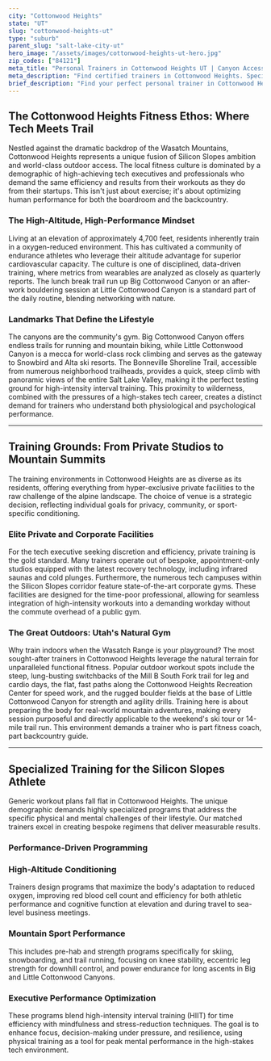 ```yaml
---
city: "Cottonwood Heights"
state: "UT"
slug: "cottonwood-heights-ut"
type: "suburb"
parent_slug: "salt-lake-city-ut"
hero_image: "/assets/images/cottonwood-heights-ut-hero.jpg"
zip_codes: ["84121"]
meta_title: "Personal Trainers in Cottonwood Heights UT | Canyon Access & Family Fitness"
meta_description: "Find certified trainers in Cottonwood Heights. Specialists in canyon trail access, family wellness, and community recreation centers."
brief_description: "Find your perfect personal trainer in Cottonwood Heights, the heart of Silicon Slopes. Our elite matching service connects busy tech executives, mountain endurance athletes, and high-altitude fitness enthusiasts with certified trainers who specialize in your unique goals. Whether you need executive stress management, trail running conditioning for the Wasatch Front, or snow sports performance training, we handle the vetting. Stop wasting time searching and start achieving peak physical and mental performance. Get matched with your ideal trainer today and conquer the mountains and the boardroom."
---
```

## The Cottonwood Heights Fitness Ethos: Where Tech Meets Trail

Nestled against the dramatic backdrop of the Wasatch Mountains, Cottonwood Heights represents a unique fusion of Silicon Slopes ambition and world-class outdoor access. The local fitness culture is dominated by a demographic of high-achieving tech executives and professionals who demand the same efficiency and results from their workouts as they do from their startups. This isn't just about exercise; it's about optimizing human performance for both the boardroom and the backcountry.

### The High-Altitude, High-Performance Mindset

Living at an elevation of approximately 4,700 feet, residents inherently train in a oxygen-reduced environment. This has cultivated a community of endurance athletes who leverage their altitude advantage for superior cardiovascular capacity. The culture is one of disciplined, data-driven training, where metrics from wearables are analyzed as closely as quarterly reports. The lunch break trail run up Big Cottonwood Canyon or an after-work bouldering session at Little Cottonwood Canyon is a standard part of the daily routine, blending networking with nature.

### Landmarks That Define the Lifestyle

The canyons are the community's gym. Big Cottonwood Canyon offers endless trails for running and mountain biking, while Little Cottonwood Canyon is a mecca for world-class rock climbing and serves as the gateway to Snowbird and Alta ski resorts. The Bonneville Shoreline Trail, accessible from numerous neighborhood trailheads, provides a quick, steep climb with panoramic views of the entire Salt Lake Valley, making it the perfect testing ground for high-intensity interval training. This proximity to wilderness, combined with the pressures of a high-stakes tech career, creates a distinct demand for trainers who understand both physiological and psychological performance.

---

## Training Grounds: From Private Studios to Mountain Summits

The training environments in Cottonwood Heights are as diverse as its residents, offering everything from hyper-exclusive private facilities to the raw challenge of the alpine landscape. The choice of venue is a strategic decision, reflecting individual goals for privacy, community, or sport-specific conditioning.

### Elite Private and Corporate Facilities

For the tech executive seeking discretion and efficiency, private training is the gold standard. Many trainers operate out of bespoke, appointment-only studios equipped with the latest recovery technology, including infrared saunas and cold plunges. Furthermore, the numerous tech campuses within the Silicon Slopes corridor feature state-of-the-art corporate gyms. These facilities are designed for the time-poor professional, allowing for seamless integration of high-intensity workouts into a demanding workday without the commute overhead of a public gym.

### The Great Outdoors: Utah's Natural Gym

Why train indoors when the Wasatch Range is your playground? The most sought-after trainers in Cottonwood Heights leverage the natural terrain for unparalleled functional fitness. Popular outdoor workout spots include the steep, lung-busting switchbacks of the Mill B South Fork trail for leg and cardio days, the flat, fast paths along the Cottonwood Heights Recreation Center for speed work, and the rugged boulder fields at the base of Little Cottonwood Canyon for strength and agility drills. Training here is about preparing the body for real-world mountain adventures, making every session purposeful and directly applicable to the weekend's ski tour or 14-mile trail run. This environment demands a trainer who is part fitness coach, part backcountry guide.

---

## Specialized Training for the Silicon Slopes Athlete

Generic workout plans fall flat in Cottonwood Heights. The unique demographic demands highly specialized programs that address the specific physical and mental challenges of their lifestyle. Our matched trainers excel in creating bespoke regimens that deliver measurable results.

### Performance-Driven Programming

### High-Altitude Conditioning
Trainers design programs that maximize the body's adaptation to reduced oxygen, improving red blood cell count and efficiency for both athletic performance and cognitive function at elevation and during travel to sea-level business meetings.

### Mountain Sport Performance
This includes pre-hab and strength programs specifically for skiing, snowboarding, and trail running, focusing on knee stability, eccentric leg strength for downhill control, and power endurance for long ascents in Big and Little Cottonwood Canyons.

### Executive Performance Optimization
These programs blend high-intensity interval training (HIIT) for time efficiency with mindfulness and stress-reduction techniques. The goal is to enhance focus, decision-making under pressure, and resilience, using physical training as a tool for peak mental performance in the high-stakes tech environment.